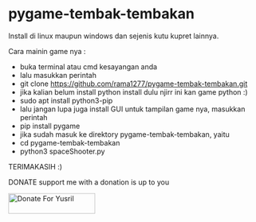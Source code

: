 # pygame-tembak-tembakan

Install di linux maupun windows dan sejenis kutu kupret lainnya.

Cara mainin game nya : 
- buka terminal atau cmd kesayangan anda
- lalu masukkan perintah
- git clone https://github.com/rama1277/pygame-tembak-tembakan.git
- jika kalian belum install python install dulu njirr ini kan game python :)
- sudo apt install python3-pip
- lalu jangan lupa juga install GUI untuk tampilan game nya, masukkan perintah
- pip install pygame
- jika sudah masuk ke direktory pygame-tembak-tembakan, yaitu 
- cd pygame-tembak-tembakan 
- python3 spaceShooter.py 

TERIMAKASIH :)

DONATE support me with a donation is up to you

<a href="https://saweria.co/rama1277" target="_blank"><img src="https://user-images.githubusercontent.com/26188697/180601310-e82c63e4-412b-4c36-b7b5-7ba713c80380.png" alt="Donate For Yusril" height="41" width="174"></a>
